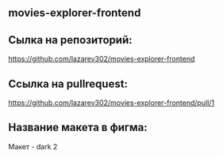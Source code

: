 ## movies-explorer-frontend


## Сылка на репозиторий:

https://github.com/lazarev302/movies-explorer-frontend

## Ссылка на pullrequest:

https://github.com/lazarev302/movies-explorer-frontend/pull/1

## Название макета в фигма: 

Макет - dark 2
